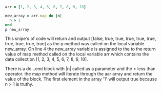```ruby
arr = [1, 2, 3, 4, 5, 6, 7, 8, 9, 10]

new_array = arr.map do |n| 
  n > 1
end
p new_array
```
This snipe's of code will return and output [false, true, true, true, true, true, true, true, true, true] as the p method was called on the local variable new_array. On line 4 the new_array variable is assigned to the to the return value of map method called on the local variable arr which contains the data collection [1, 2, 3, 4, 5, 6, 7, 8, 9, 10]. 

There is a do...end block with |n| called as a parameter and the > less than operator. the map method will iterate through the aar array and return the value of the block. The first element in the array '1' will output true because n > 1 is truthy. 